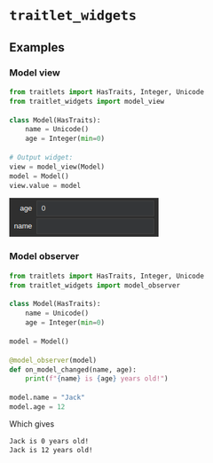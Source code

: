 `traitlet_widgets`
==================

Examples
--------
### Model view
```python
from traitlets import HasTraits, Integer, Unicode
from traitlet_widgets import model_view

class Model(HasTraits):
    name = Unicode()
    age = Integer(min=0)

# Output widget:
view = model_view(Model)
model = Model()
view.value = model
```
![Screenshot of result of `model_view`](images/model_view.png)

### Model observer
```python
from traitlets import HasTraits, Integer, Unicode
from traitlet_widgets import model_observer

class Model(HasTraits):
    name = Unicode()
    age = Integer(min=0)
   
model = Model()

@model_observer(model)
def on_model_changed(name, age):
    print(f"{name} is {age} years old!") 
    
model.name = "Jack"
model.age = 12
```
Which gives
```
Jack is 0 years old!
Jack is 12 years old!
```